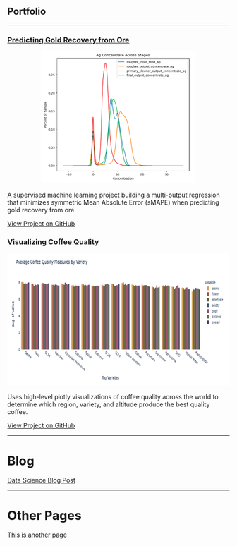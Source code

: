 ## Portfolio
---
### [Predicting Gold Recovery from Ore](https://github.com/kellyshreeve/gold-recovery)

<p align="center">
  <img src="/images/gold_recovery.png?raw=true" 
  width="350"
  height="300"
  alt="Line graph of gold recovery across stages">
</p>

A supervised machine learning project building a multi-output regression that minimizes symmetric Mean Absolute Error (sMAPE) when predicting gold recovery from ore.

[View Project on GitHub](https://github.com/kellyshreeve/gold-recovery)

### [Visualizing Coffee Quality](https://github.com/kellyshreeve/Visualizing_Coffee_Quality)

<p align="center">
  <img src="/images/quality_variety.png?raw=true" 
  width="600"
  height="300"
  alt="Bar graph of average quality across coffee varieties">
</p>

Uses high-level plotly visualizations of coffee quality across the world to determine which region, variety, and altitude produce the best quality coffee.

[View Project on GitHub](https://github.com/kellyshreeve/Visualizing_Coffee_Quality)

---

# Blog
[Data Science Blog Post](https://kellyshreeve.github.io/2023/08/03/Data-Science-Post.html)

---

# Other Pages
[This is another page](https://kellyshreeve.github.io/another_page)


